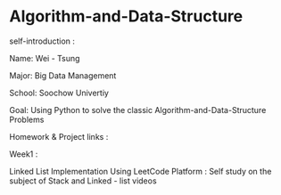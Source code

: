 # Algorithm-and-Data-Structure

self-introduction :

Name: Wei - Tsung 

Major: Big Data Management

School: Soochow Univertiy

Goal: Using Python to solve the classic Algorithm-and-Data-Structure Problems


Homework & Project links :



Week1 :

Linked List Implementation Using LeetCode Platform :
Self study on the subject of Stack and Linked - list videos
